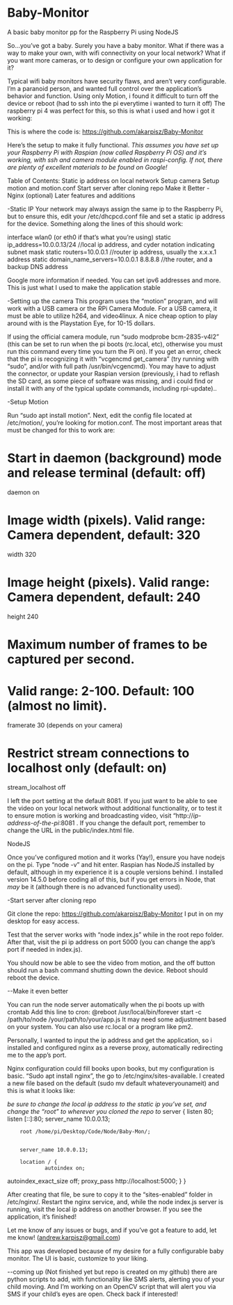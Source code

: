 # Baby-Monitor
A basic baby monitor pp for the Raspberry Pi using NodeJS

So...you’ve got a baby. Surely you have a baby monitor. What if there was a way to make your own, with wifi connectivity on your local network? What if you want more cameras, or to design or configure your own application for it?

Typical wifi baby monitors have security flaws, and aren’t very configurable. I’m a paranoid person, and wanted full control over the application’s behavior and function. Using only Motion, i found it difficult to turn off the device or reboot (had to ssh into the pi everytime i wanted to turn it off) The raspberry pi 4 was perfect for this, so this is what i used and how i got it working:

This is where the code is:
https://github.com/akarpisz/Baby-Monitor

Here’s the setup to  make it fully functional.
*This assumes you have set up your Raspberry Pi with Raspian (now called Raspberry Pi OS) and it’s working, with ssh and camera module enabled in raspi-config. If not, there are plenty of excellent materials to be found on Google!*

Table of Contents:
Static ip address on local network
Setup camera
Setup motion and motion.conf
Start server after cloning repo
Make it Better - Nginx (optional)
Later features and additions



-Static IP
Your network may always assign the same ip to the Raspberry Pi, but to ensure this, edit your /etc/dhcpcd.conf file and set a static ip address for the device. Something along the lines of this should work:

interface wlan0 (or eth0 if that’s what you’re using)
static ip_address=10.0.0.13/24 //local ip address, and cyder notation indicating subnet mask
static routers=10.0.0.1 //router ip address, usually the x.x.x.1 address
static domain_name_servers=10.0.0.1 8.8.8.8 //the router, and a backup DNS address

Google more information if needed. You can set ipv6 addresses and more. This is just what I used to make the application stable

-Setting up the camera
This program uses the “motion” program, and will work with a USB camera or the RPi Camera Module. For a USB camera, it must be able to utilize h264, and video4linux. A nice cheap option to play around with is the Playstation Eye, for 10-15 dollars.

If using the official camera module, run “sudo modprobe bcm-2835-v4l2” (this can be set to run when the pi boots (rc.local, etc), otherwise you must run this command every time you turn the Pi on). If you  get an error, check that the pi is recognizing it with “vcgencmd get_camera” (try running with “sudo”, and/or with full path /usr/bin/vcgencmd). You may have to adjust the connector, or update your Raspian version (previously, i had to reflash the SD card, as some piece of software  was missing, and i could find or install it with any of the typical update commands, including rpi-update)..

-Setup Motion

Run “sudo apt install motion”.
Next, edit the config file located at /etc/motion/, you’re looking for motion.conf. 
The most important areas that must be changed for this to work are:

# Start in daemon (background) mode and release terminal (default: off)
daemon on

# Image width (pixels). Valid range: Camera dependent, default: 320
width 320

# Image height (pixels). Valid range: Camera dependent, default: 240
height 240

# Maximum number of frames to be captured per second.
# Valid range: 2-100. Default: 100 (almost no limit).
framerate 30
(depends on your camera)

# Restrict stream connections to localhost only (default: on)
stream_localhost off



I left the port setting at the default 8081. If you just want to be able to see the video on your local network without additional functionality, or to test it to ensure motion is working and broadcasting video, visit “http://*ip-address-of-the-pi*:8081 . If you change the default port, remember to change the URL in the public/index.html file.

NodeJS

Once you’ve configured motion and it works (Yay!), ensure you have nodejs on the pi. Type “node -v” and hit enter. Raspian has NodeJS installed by default, although in my experience it is a couple versions behind. I installed version 14.5.0 before coding all of this, but if you get errors in Node, that *may* be it (although there is no advanced functionality used).

-Start server after cloning repo

Git clone the repo: https://github.com/akarpisz/Baby-Monitor
I put in on my desktop for easy access.

Test that the server works with “node index.js” while in the root repo folder. After that, visit the pi ip address on port 5000 (you can change the app’s port if needed in index.js).


You should now be able to see the video from motion, and the off button should run a bash command shutting down the device. Reboot should reboot the device.



--Make it even better

You can run the node server automatically when the pi boots up with crontab
Add this line to cron:
@reboot /usr/local/bin/forever start -c /path/to/node /your/path/to/your/app.js
It may need some adjustment based on your system. You can also use rc.local or a program like pm2.


Personally, I wanted to input the ip address and get the application, so i installed and configured nginx as a reverse proxy, automatically redirecting me to the app’s port.

Nginx configuration could fill books upon books, but my configuration is basic. “Sudo apt install nginx”, the go to /etc/nginx/sites-available. I created a new file based on the default (sudo mv default whateveryounameit) and this is what it looks like: 

*be sure to change the local ip address to the static ip you’ve set, and change the “root” to wherever you cloned the repo to*
server {
        listen 80;
        listen [::]:80;
        server_name 10.0.0.13;

        root /home/pi/Desktop/Code/Node/Baby-Mon/;

        
        server_name 10.0.0.13;

        location / {
                autoindex on;
autoindex_exact_size off;
                proxy_pass http://localhost:5000;
                }
}

After creating that file, be sure to copy it to the “sites-enabled” folder in /etc/nginx/. Restart the nginx service, and, while the node index.js server is running, visit the local ip address on another browser. If you see the application, it’s finished!

Let me know of any issues or bugs, and if you’ve got a feature to add, let me know! (andrew.karpisz@gmail.com)

This app was developed because of my desire for a fully configurable baby monitor. The UI is basic, customize to your liking.


--coming up
(Not finished yet but repo is created on my github) there are python scripts to add, with  functionality like SMS alerts, alerting you of your child moving. And I’m working on an OpenCV script that will alert you via SMS if your child’s eyes are open. Check back if interested!














